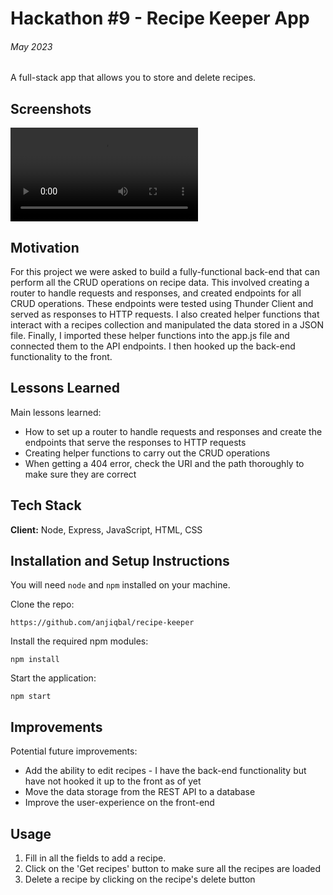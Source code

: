 # Hackathon #9 - Recipe Keeper App

###### May 2023

A full-stack app that allows you to store and delete recipes.

## Screenshots

![Recipe keeper gif](./images/recipeKeeper.mp4)

## Motivation

For this project we were asked to build a fully-functional back-end that can perform all the CRUD operations on recipe data. This involved creating a router to handle requests and responses, and created endpoints for all CRUD operations. These endpoints were tested using Thunder Client and served as responses to HTTP requests. I also created helper functions that interact with a recipes collection and manipulated the data stored in a JSON file. Finally, I imported these helper functions into the app.js file and connected them to the API endpoints. I then hooked up the back-end functionality to the front.

## Lessons Learned

Main lessons learned:

- How to set up a router to handle requests and responses and create the endpoints that serve the responses to HTTP requests
- Creating helper functions to carry out the CRUD operations
- When getting a 404 error, check the URI and the path thoroughly to make sure they are correct


## Tech Stack

**Client:** Node, Express, JavaScript, HTML, CSS

## Installation and Setup Instructions

You will need `node` and `npm` installed on your machine.

Clone the repo:

`https://github.com/anjiqbal/recipe-keeper`

Install the required npm modules:

`npm install`

Start the application:

`npm start`

## Improvements

Potential future improvements:

- Add the ability to edit recipes - I have the back-end functionality but have not hooked it up to the front as of yet
-  Move the data storage from the REST API to a database
- Improve the user-experience on the front-end

## Usage

1. Fill in all the fields to add a recipe.
2. Click on the 'Get recipes' button to make sure all the recipes are loaded
3. Delete a recipe by clicking on the recipe's delete button
